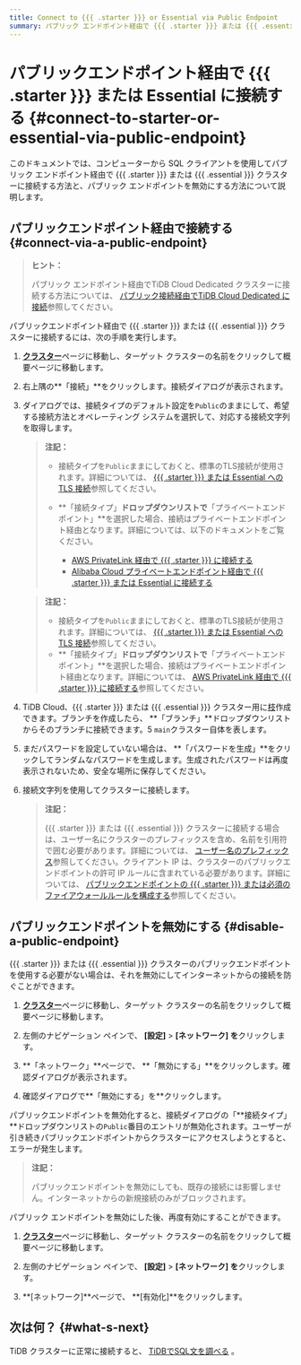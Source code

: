 ```yaml
---
title: Connect to {{{ .starter }}} or Essential via Public Endpoint
summary: パブリック エンドポイント経由で {{{ .starter }}} または {{{ .essential }}} クラスターに接続する方法について説明します。
---
```


# パブリックエンドポイント経由で {{{ .starter }}} または Essential に接続する {#connect-to-starter-or-essential-via-public-endpoint}

このドキュメントでは、コンピューターから SQL クライアントを使用してパブリック エンドポイント経由で {{{ .starter }}} または {{{ .essential }}} クラスターに接続する方法と、パブリック エンドポイントを無効にする方法について説明します。

## パブリックエンドポイント経由で接続する {#connect-via-a-public-endpoint}

> **ヒント：**
>
> パブリック エンドポイント経由でTiDB Cloud Dedicated クラスターに接続する方法については、 [パブリック接続経由​​でTiDB Cloud Dedicated に接続](/tidb-cloud/connect-via-standard-connection.md)参照してください。

パブリックエンドポイント経由で {{{ .starter }}} または {{{ .essential }}} クラスターに接続するには、次の手順を実行します。

1.  [**クラスター**](https://tidbcloud.com/project/clusters)ページに移動し、ターゲット クラスターの名前をクリックして概要ページに移動します。

2.  右上隅の**「接続」**をクリックします。接続ダイアログが表示されます。

3.  ダイアログでは、接続タイプのデフォルト設定を`Public`のままにして、希望する接続方法とオペレーティング システムを選択して、対応する接続文字列を取得します。

    <CustomContent language="en,zh">

    > **注記：**
    >
    > -   接続タイプを`Public`ままにしておくと、標準のTLS接続が使用されます。詳細については、 [{{{ .starter }}} または Essential への TLS 接続](/tidb-cloud/secure-connections-to-serverless-clusters.md)参照してください。
    > -   **「接続タイプ」**ドロップダウンリストで**「プライベートエンドポイント」**を選択した場合、接続はプライベートエンドポイント経由となります。詳細については、以下のドキュメントをご覧ください。
    >
    >     -   [AWS PrivateLink 経由で {{{ .starter }}} に接続する](/tidb-cloud/set-up-private-endpoint-connections-serverless.md)
    >     -   [Alibaba Cloud プライベートエンドポイント経由で {{{ .starter }}} または Essential に接続する](/tidb-cloud/set-up-private-endpoint-connections-on-alibaba-cloud.md)

    </CustomContent>

    <CustomContent language="ja">

    > **注記：**
    >
    > -   接続タイプを`Public`ままにしておくと、標準のTLS接続が使用されます。詳細については、 [{{{ .starter }}} または Essential への TLS 接続](/tidb-cloud/secure-connections-to-serverless-clusters.md)参照してください。
    > -   **「接続タイプ」**ドロップダウンリストで**「プライベートエンドポイント」**を選択した場合、接続はプライベートエンドポイント経由となります。詳細については、 [AWS PrivateLink 経由で {{{ .starter }}} に接続する](/tidb-cloud/set-up-private-endpoint-connections-serverless.md)参照してください。

    </CustomContent>

4.  TiDB Cloud、{{{ .starter }}} または {{{ .essential }}} クラスター用に[枝](/tidb-cloud/branch-overview.md)作成できます。ブランチを作成したら、 **「ブランチ」**ドロップダウンリストからそのブランチに接続できます。5 `main`クラスター自体を表します。

5.  まだパスワードを設定していない場合は、 **「パスワードを生成」**をクリックしてランダムなパスワードを生成します。生成されたパスワードは再度表示されないため、安全な場所に保存してください。

6.  接続文字列を使用してクラスターに接続します。

    > **注記：**
    >
    > {{{ .starter }}} または {{{ .essential }}} クラスターに接続する場合は、ユーザー名にクラスターのプレフィックスを含め、名前を引用符で囲む必要があります。詳細については、 [ユーザー名のプレフィックス](/tidb-cloud/select-cluster-tier.md#user-name-prefix)参照してください。クライアント IP は、クラスターのパブリックエンドポイントの許可 IP ルールに含まれている必要があります。詳細については、 [パブリックエンドポイントの {{{ .starter }}} または必須のファイアウォールルールを構成する](/tidb-cloud/configure-serverless-firewall-rules-for-public-endpoints.md)参照してください。

## パブリックエンドポイントを無効にする {#disable-a-public-endpoint}

{{{ .starter }}} または {{{ .essential }}} クラスターのパブリックエンドポイントを使用する必要がない場合は、それを無効にしてインターネットからの接続を防ぐことができます。

1.  [**クラスター**](https://tidbcloud.com/project/clusters)ページに移動し、ターゲット クラスターの名前をクリックして概要ページに移動します。

2.  左側のナビゲーション ペインで、 **[設定]** &gt; **[ネットワーク] を**クリックします。

3.  **「ネットワーク」**ページで、 **「無効にする」**をクリックします。確認ダイアログが表示されます。

4.  確認ダイアログで**「無効にする」を**クリックします。

パブリックエンドポイントを無効化すると、接続ダイアログの「**接続タイプ」**ドロップダウンリストの`Public`番目のエントリが無効化されます。ユーザーが引き続きパブリックエンドポイントからクラスターにアクセスしようとすると、エラーが発生します。

> **注記：**
>
> パブリックエンドポイントを無効にしても、既存の接続には影響しません。インターネットからの新規接続のみがブロックされます。

パブリック エンドポイントを無効にした後、再度有効にすることができます。

1.  [**クラスター**](https://tidbcloud.com/project/clusters)ページに移動し、ターゲット クラスターの名前をクリックして概要ページに移動します。

2.  左側のナビゲーション ペインで、 **[設定]** &gt; **[ネットワーク] を**クリックします。

3.  **[ネットワーク]**ページで、 **[有効化]**をクリックします。

## 次は何？ {#what-s-next}

TiDB クラスターに正常に接続すると、 [TiDBでSQL文を調べる](/basic-sql-operations.md) 。
